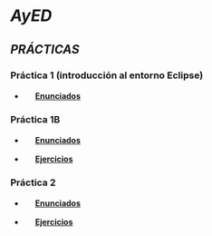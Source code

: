 # ***AyED***

## *PRÁCTICAS*

### **Práctica 1 (introducción al entorno Eclipse)**

* <img src="https://github.com/FortAwesome/Font-Awesome/blob/6.x/svgs/solid/file.svg" width="16" height="16"/> [**Enunciados**](https://github.com/valennaguirre/AyED/blob/main/Enunciados/2023_TP01A_JDK_Eclipse.pdf)

### **Práctica 1B**
* <img src="https://github.com/FortAwesome/Font-Awesome/blob/6.x/svgs/solid/file.svg" width="16" height="16"/> [**Enunciados**](https://github.com/valennaguirre/AyED/blob/main/Enunciados/2023_TP01B_Introduccion_al_Lenguaje_Java.pdf)

* <img src="https://github.com/FortAwesome/Font-Awesome/blob/6.x/svgs/solid/computer.svg" width="16" height="16"/> [**Ejercicios**](https://github.com/valennaguirre/AyED/tree/main/Practica1B/Practica_1B)

### **Práctica 2**
* <img src="https://github.com/FortAwesome/Font-Awesome/blob/6.x/svgs/solid/file.svg" width="16" height="16"/> [**Enunciados**](https://github.com/valennaguirre/AyED/blob/main/Enunciados/2023_TP02_Listas.pdf)

* <img src="https://github.com/FortAwesome/Font-Awesome/blob/6.x/svgs/solid/computer.svg" width="16" height="16"/> [**Ejercicios**](https://github.com/valennaguirre/AyED/tree/main/Practica2/Practica2)
